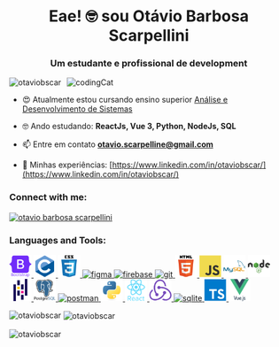 <h1 align="center">Eae! 🤓 sou Otávio Barbosa Scarpellini</h1>
<h3 align="center">Um estudante e profissional de development</h3>
<img align="right" alt="codingCat" width="400" src="https://imgs.search.brave.com/Lz4S373375Xo1ePhuQrAqupuEqT8wzv4jBuUXQYqxsw/rs:fit:860:0:0/g:ce/aHR0cHM6Ly9tZWRp/YTIuZ2lwaHkuY29t/L21lZGlhLzNvS0lQ/bkFpYU1Dd3M4bk9z/RS9naXBoeS5naWY_/Y2lkPTc5MGI3NjEx/bTMxenI1NThpenF6/YW9scXp4ZTFueG5t/ZDB5MHR6MG9kNGxl/MGV6ZyZlcD12MV9n/aWZzX3NlYXJjaCZy/aWQ9Z2lwaHkuZ2lm/JmN0PWc.gif">

<p align="left"> <img src="https://komarev.com/ghpvc/?username=otaviobscar&label=Profile%20views&color=0e75b6&style=flat" alt="otaviobscar" /> </p>

- 😍 Atualmente estou cursando ensino superior [Análise e Desenvolvimento de Sistemas](https://www.fatecid.com.br/site/)

- 🤓 Ando estudando: **ReactJs, Vue 3, Python, NodeJs, SQL**

- 📫 Entre em contato **otavio.scarpelline@gmail.com**

- 📄 Minhas experiências: [https://www.linkedin.com/in/otaviobscar/](https://www.linkedin.com/in/otaviobscar/)

<h3 align="left">Connect with me:</h3>
<p align="left">
<a href="https://linkedin.com/in/otavio barbosa scarpellini" target="blank"><img align="center" src="https://raw.githubusercontent.com/rahuldkjain/github-profile-readme-generator/master/src/images/icons/Social/linked-in-alt.svg" alt="otavio barbosa scarpellini" height="30" width="40" /></a>
</p>

<h3 align="left">Languages and Tools:</h3>
<p align="left"> <a href="https://getbootstrap.com" target="_blank" rel="noreferrer"> <img src="https://raw.githubusercontent.com/devicons/devicon/master/icons/bootstrap/bootstrap-plain-wordmark.svg" alt="bootstrap" width="40" height="40"/> </a> <a href="https://www.cprogramming.com/" target="_blank" rel="noreferrer"> <img src="https://raw.githubusercontent.com/devicons/devicon/master/icons/c/c-original.svg" alt="c" width="40" height="40"/> </a> <a href="https://www.w3schools.com/css/" target="_blank" rel="noreferrer"> <img src="https://raw.githubusercontent.com/devicons/devicon/master/icons/css3/css3-original-wordmark.svg" alt="css3" width="40" height="40"/> </a> <a href="https://www.figma.com/" target="_blank" rel="noreferrer"> <img src="https://www.vectorlogo.zone/logos/figma/figma-icon.svg" alt="figma" width="40" height="40"/> </a> <a href="https://firebase.google.com/" target="_blank" rel="noreferrer"> <img src="https://www.vectorlogo.zone/logos/firebase/firebase-icon.svg" alt="firebase" width="40" height="40"/> </a> <a href="https://git-scm.com/" target="_blank" rel="noreferrer"> <img src="https://www.vectorlogo.zone/logos/git-scm/git-scm-icon.svg" alt="git" width="40" height="40"/> </a> <a href="https://www.w3.org/html/" target="_blank" rel="noreferrer"> <img src="https://raw.githubusercontent.com/devicons/devicon/master/icons/html5/html5-original-wordmark.svg" alt="html5" width="40" height="40"/> </a> <a href="https://developer.mozilla.org/en-US/docs/Web/JavaScript" target="_blank" rel="noreferrer"> <img src="https://raw.githubusercontent.com/devicons/devicon/master/icons/javascript/javascript-original.svg" alt="javascript" width="40" height="40"/> </a> <a href="https://www.mysql.com/" target="_blank" rel="noreferrer"> <img src="https://raw.githubusercontent.com/devicons/devicon/master/icons/mysql/mysql-original-wordmark.svg" alt="mysql" width="40" height="40"/> </a> <a href="https://nodejs.org" target="_blank" rel="noreferrer"> <img src="https://raw.githubusercontent.com/devicons/devicon/master/icons/nodejs/nodejs-original-wordmark.svg" alt="nodejs" width="40" height="40"/> </a> <a href="https://pandas.pydata.org/" target="_blank" rel="noreferrer"> <img src="https://raw.githubusercontent.com/devicons/devicon/2ae2a900d2f041da66e950e4d48052658d850630/icons/pandas/pandas-original.svg" alt="pandas" width="40" height="40"/> </a> <a href="https://www.postgresql.org" target="_blank" rel="noreferrer"> <img src="https://raw.githubusercontent.com/devicons/devicon/master/icons/postgresql/postgresql-original-wordmark.svg" alt="postgresql" width="40" height="40"/> </a> <a href="https://postman.com" target="_blank" rel="noreferrer"> <img src="https://www.vectorlogo.zone/logos/getpostman/getpostman-icon.svg" alt="postman" width="40" height="40"/> </a> <a href="https://www.python.org" target="_blank" rel="noreferrer"> <img src="https://raw.githubusercontent.com/devicons/devicon/master/icons/python/python-original.svg" alt="python" width="40" height="40"/> </a> <a href="https://reactjs.org/" target="_blank" rel="noreferrer"> <img src="https://raw.githubusercontent.com/devicons/devicon/master/icons/react/react-original-wordmark.svg" alt="react" width="40" height="40"/> </a> <a href="https://redux.js.org" target="_blank" rel="noreferrer"> <img src="https://raw.githubusercontent.com/devicons/devicon/master/icons/redux/redux-original.svg" alt="redux" width="40" height="40"/> </a> <a href="https://www.sqlite.org/" target="_blank" rel="noreferrer"> <img src="https://www.vectorlogo.zone/logos/sqlite/sqlite-icon.svg" alt="sqlite" width="40" height="40"/> </a> <a href="https://www.typescriptlang.org/" target="_blank" rel="noreferrer"> <img src="https://raw.githubusercontent.com/devicons/devicon/master/icons/typescript/typescript-original.svg" alt="typescript" width="40" height="40"/> </a> <a href="https://vuejs.org/" target="_blank" rel="noreferrer"> <img src="https://raw.githubusercontent.com/devicons/devicon/master/icons/vuejs/vuejs-original-wordmark.svg" alt="vuejs" width="40" height="40"/> </a> </p>

<p><img align="left" src="https://github-readme-stats.vercel.app/api/top-langs?username=otaviobscar&show_icons=true&locale=en&layout=compact" alt="otaviobscar" /></p>

<p>&nbsp;<img align="center" src="https://github-readme-stats.vercel.app/api?username=otaviobscar&show_icons=true&locale=en" alt="otaviobscar" /></p>

<p><img align="center" src="https://github-readme-streak-stats.herokuapp.com/?user=otaviobscar&" alt="otaviobscar" /></p>